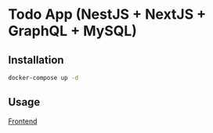 # Todo App (NestJS + NextJS + GraphQL + MySQL)

## Installation

```bash
docker-compose up -d
```

## Usage

[Frontend](http://localhost:4200/)
